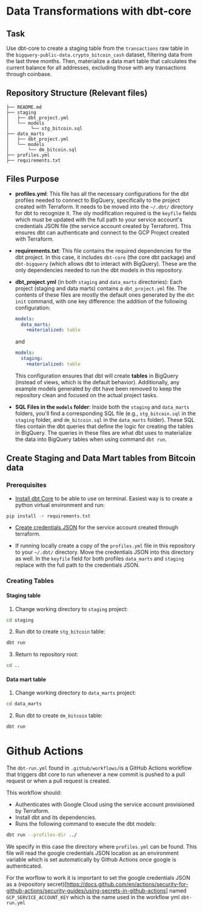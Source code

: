 
# Data Transformations with dbt-core

## Task
Use dbt-core to create a staging table from the `transactions` raw table in the `bigquery-public-data.crypto_bitcoin_cash` dataset, filtering data from the last three months. Then, materialize a data mart table that calculates the current balance for all addresses, excluding those with any transactions through coinbase.


## Repository Structure (Relevant files)

```
├── README.md
├── staging
│   ├── dbt_project.yml
│   └── models
│        └── stg_bitcoin.sql
├── data_marts
│   ├── dbt_project.yml
│   └── models
│       └── dm_bitcoin.sql
├── profiles.yml
├── requirements.txt
```

## Files Purpose

- **profiles.yml**: This file has all the necessary configurations for the dbt profiles needed to connect to BigQuery, specifically to the project created with Terraform. It needs to be moved into the `~/.dbt/` directory for dbt to recognize it. The oly modification required is the `keyfile` fields which must be updated with the full path to your service account's credentials JSON file (the service account created by Terraform). This ensures dbt can authenticate and connect to the GCP Project created with Terraform.

- **requirements.txt**: This file contains the required dependencies for the dbt project. In this case, it includes `dbt-core` (the core dbt package) and `dbt-bigquery` (which allows dbt to interact with BigQuery). These are the only dependencies needed to run the dbt models in this repository.

- **dbt_project.yml** (in both `staging` and `data_marts` directories): Each project (staging and data marts) contains a `dbt_project.yml` file. The contents of these files are mostly the default ones generated by the `dbt init` command, with one key difference: the addition of the following configuration:
  ```yaml
  models:
    data_marts:
      +materialized: table
  ```
  and 
  ```yaml
  models:
    staging:
      +materialized: table
  ```
  This configuration ensures that dbt will create **tables** in BigQuery (instead of views, which is the default behavior). Additionally, any example models generated by dbt have been removed to keep the repository clean and focused on the actual project tasks.

- **SQL Files in the `models` folder**: Inside both the `staging` and `data_marts` folders, you'll find a corresponding SQL file (e.g., `stg_bitcoin.sql` in the `staging` folder, and `dm_bitcoin.sql` in the `data_marts` folder). These SQL files contain the dbt queries that define the logic for creating the tables in BigQuery. The queries in these files are what dbt uses to materialize the data into BigQuery tables when using command `dbt run`.


## Create Staging and Data Mart tables from Bitcoin data
### Prerequisites
- [Install dbt Core](https://docs.getdbt.com/docs/core/installation-overview) to be able to use on terminal. Easiest way is to create a python virtual environment and run:
```sh
pip install -r requirements.txt
```
- [Create credentials JSON](https://developers.google.com/workspace/guides/create-credentials#create_credentials_for_a_service_account)  for the service account created through terraform.

- If running locally create a copy of the `profiles.yml` file in this repository to your `~/.dbt/` directory. Move the credentials JSON into this directory as well.
In the `keyfile` field for both profiles `data_marts` and `staging` replace with the full path to the credentials JSON. 



### Creating Tables

#### Staging table
1. Change working directory to `staging` project:
```sh
cd staging
```
2. Run dbt to create `stg_bitcoin` table:
```sh
dbt run
```
3. Return to repository root:
```sh
cd ..
```

#### Data mart table
1. Change working directory to `data_marts` project:
```sh
cd data_marts
```
2. Run dbt to create `dm_bitcoin` table:
```sh
dbt run
```


# Github Actions
The `dbt-run.yml` found in `.github/workflows/`is a GitHub Actions workflow that triggers dbt core to run whenever a
new commit is pushed to a pull request or when a pull request is created.

This workflow should:
- Authenticates with Google Cloud using the service account
provisioned by Terraform.
- Install dbt and its dependencies.
- Runs the following command to execute the dbt models:
```sh
dbt run --profiles-dir ../
```
We specify in this case the directory where `profiles.yml` can be found. This file will read the google credentials JSON location as an environment variable which is set automatically by Github Actions once google is authenticated.

For the worflow to work it is important to set the google credentials JSON as a (repository secret)[https://docs.github.com/en/actions/security-for-github-actions/security-guides/using-secrets-in-github-actions] named `GCP_SERVICE_ACCOUNT_KEY` which is the name used in the workflow yml `dbt-run.yml`